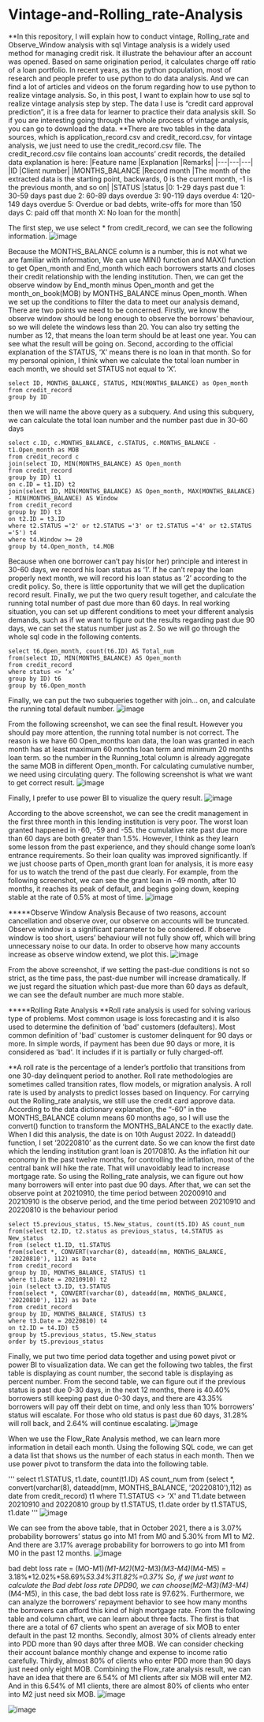 # Vintage-and-Rolling_rate-Analysis
**In this repository, I will explain how to conduct vintage, Rolling_rate and Observe_Window analysis with sql
Vintage analysis is a widely used method for managing credit risk. It illustrate the behaviour after an account was opened. Based on same origination period, it calculates charge off ratio of a loan portfolio. In recent years, as the python population, most of research and people prefer to use python to do data analysis. And we can find a lot of articles and videos on the forum regarding how to use python to realize vintage analysis. So, in this post, I want to explain how to use sql to realize vintage analysis step by step. The data I use is “credit card approval prediction”, it is a free data for learner to practice their data analysis skill. So if you are interesting going through the whole process of vintage analysis, you can go to download the data. 
**There are two tables in the data sources, which is application_record.csv and credit_record.csv, for vintage analysis, we just need to use the credit_record.csv file. The credit_record.csv file contains loan accounts’ credit records, the detailed data explanation is here:
|Feature name	|Explanation	|Remarks|
|---|---|---|
|ID	|Client number|	
|MONTHS_BALANCE	|Record month	|The month of the extracted data is the starting point, backwards, 0 is the current month, -1 is the previous month, and so on|
|STATUS	|status	|0: 1-29 days past due 1: 30-59 days past due 2: 60-89 days overdue 3: 90-119 days overdue 4: 120-149 days overdue 5: Overdue or bad debts, write-offs for more than 150 days C: paid off that month X: No loan for the month|


The first step, we use select * from credit_record, we can see the following information.
 ![image](https://user-images.githubusercontent.com/50256538/198986508-f1d0e090-8f44-48e6-b734-99daea11dd0c.png)

 
 
 
Because the MONTHS_BALANCE column is a number, this is not what we are familiar with information, We can use MIN() function and MAX() function to get Open_month and End_month  which each borrowers starts and closes their credit relationship with the lending institution. Then, we can get the observe window by End_month minus Open_month and get the month_on_book(MOB) by MONTHS_BALANCE  minus Open_month. 
When we set up the conditions to filter the data to meet our analysis demand, There are two points we need to be concerned. Firstly, we know the observe window should be long enough to observe the borrows’ behaviour, so we will delete the windows less than 20. You can also try setting the number as 12, that means the loan term should be at least one year. You can see what the result will be going on. Second, according to the official explanation of the STATUS, ‘X’ means there is no loan in that month. So for my personal opinion, I think when we calculate the total loan number in each month, we should set STATUS not equal to ‘X’.
```
select ID, MONTHS_BALANCE, STATUS, MIN(MONTHS_BALANCE) as Open_month
from credit_record
group by ID
```
then we will name the above query as a subquery. And using this subquery, we can calculate the total loan number and the number past due in 30-60 days
```
select c.ID, c.MONTHS_BALANCE, c.STATUS, c.MONTHS_BALANCE - t1.Open_month as MOB
from credit_record c
join(select ID, MIN(MONTHS_BALANCE) AS Open_month
from credit_record
group by ID) t1
on c.ID = t1.ID) t2
join(select ID, MIN(MONTHS_BALANCE) AS Open_month, MAX(MONTHS_BALANCE) - MIN(MONTHS_BALANCE) AS Window 
from credit_record
group by ID) t3
on t2.ID = t3.ID
where t2.STATUS ='2' or t2.STATUS ='3' or t2.STATUS ='4' or t2.STATUS ='5') t4
where t4.Window >= 20
group by t4.Open_month, t4.MOB
```
Because when one borrower can’t pay his(or her) principle and interest in 30-60 days, we record his loan status as ‘1’. If he can’t repay the loan properly next month, we will record his loan status as ‘2’ according to the credit policy. So, there is little opportunity that we will get the duplication record result. Finally, we put the two query result together, and calculate the running total number of past due more than 60 days. In real working situation, you can set up different conditions to meet your different analysis demands, such as if we want to figure out the results regarding past due 90 days, we can set the status number just as 2. So we will go through the whole sql code in the following contents.
```
select t6.Open_month, count(t6.ID) AS Total_num
from(select ID, MIN(MONTHS_BALANCE) AS Open_month
from credit_record
where status <> ‘x’
group by ID) t6
group by t6.Open_month
```
Finally, we can put the two subqueries together with join… on, and calculate the running total default number. 
![image](https://user-images.githubusercontent.com/50256538/198987090-5591f052-4e2d-49db-8e74-fb7161a2ec29.png)



From the following screenshot, we can see the final result. However you should pay more attention, the running total number is not correct. The reason is we have 60 Open_months loan data, the loan was granted in each month has at least maximum 60 months loan term and minimum 20 months loan term. so the number in the Running_total column is already aggregate the same MOB in different Open_month. For calculating cumulative number, we need using circulating query. The following screenshot is what we want to get correct result.
![image](https://user-images.githubusercontent.com/50256538/198987267-357bf282-f00a-46d9-82a2-b65b281965b6.png)


 
Finally, I prefer to use power BI to visualize the query result.
![image](https://user-images.githubusercontent.com/50256538/198987429-eb83b0a0-6cb2-4ee8-ad21-49bc2375b50a.png)

 
According to the above screenshot, we can see the credit management in the first three month in this lending institution is very poor. The worst loan granted  happened in -60, -59 and -55. the cumulative rate past due more than 60 days are both greater than 1.5%. However, I think as they learn some lesson from the past experience, and they should change some loan’s entrance requirements. So their loan quality was improved significantly. If we just choose parts of Open_month grant loan for analysis, it is more easy for us to watch the trend of the past due clearly. For example, from the following screenshot, we can see the grant loan in -49 month, after 10 months, it reaches its peak of default, and begins going down, keeping stable at the rate of 0.5% at most of time.
![image](https://user-images.githubusercontent.com/50256538/198987494-b5a01870-75b2-4c95-bcfa-6820dea9128f.png)

 
*****Observe Window Analysis
Because of two reasons, account cancellation and observe over, our observe on accounts will be truncated. Observe window is a significant parameter to be considered. If observe window is too short, users’ behaviour will not fully show off, which will bring unnecessary noise to our data. In order to observe how many accounts increase as observe window extend, we plot this.
![image](https://user-images.githubusercontent.com/50256538/198987550-a5f9d667-6939-47d9-9c0c-4632528df96e.png)

 
From the above screenshot, if we setting the past-due conditions is not so strict, as the time pass, the past-due number will increase dramatically. If we just regard the situation which past-due more than 60 days as default, we can see the default number are much more stable.

*****Rolling Rate Analysis
**Roll rate analysis is used for solving various type of problems. Most common usage is loss forecasting and it is also used to determine the definition of 'bad' customers (defaulters). Most common definition of 'bad' customer is customer delinquent for 90 days or more. In simple words, if payment has been due 90 days or more, it is considered as 'bad'. It includes if it is partially or fully charged-off.

**A roll rate is the percentage of a lender’s portfolio that transitions from one 30-day delinquent period to another. Roll rate methodologies are sometimes called transition rates, flow models, or migration analysis. A roll rate is used by analysts to predict losses based on linquency. For carrying out the Rolling_rate analysis, we still use the credit card approve data. According to the data dictionary explanation, the “-60” in the MONTHS_BALANCE column means 60 months ago, so I will use the convert() function to transform the MONTHS_BALANCE to the exactly date. When I did this analysis, the date is on 10th August 2022. In dateadd() function, I set ‘20220810’ as the current date. So we can know the first date which the lending institution grant loan is 20170810. As the inflation hit our economy in the past twelve months, for controlling the inflation, most of the central bank will hike the rate. That will unavoidably lead to increase mortgage rate. So using the Rolling_rate analysis, we can figure out how many borrowers will enter into past due 90 days. After that, we can set the observe point at 20210910, the time period between 20200910 and 20210910 is the observe period, and the time period between 20210910 and 20220810 is the behaviour period
```
select t5.previous_status, t5.New_status, count(t5.ID) AS count_num
from(select t2.ID, t2.status as previous_status, t4.STATUS as New_status
from (select t1.ID, t1.STATUS
from(select *, CONVERT(varchar(8), dateadd(mm, MONTHS_BALANCE, '20220810'), 112) as Date
from credit_record
group by ID, MONTHS_BALANCE, STATUS) t1
where t1.Date = 20210910) t2
join (select t3.ID, t3.STATUS
from(select *, CONVERT(varchar(8), dateadd(mm, MONTHS_BALANCE, '20220810'), 112) as Date
from credit_record
group by ID, MONTHS_BALANCE, STATUS) t3
where t3.Date = 20220810) t4
on t2.ID = t4.ID) t5
group by t5.previous_status, t5.New_status
order by t5.previous_status
```
Finally, we put two time period data together and using powet pivot or power BI to visualization data. We can get the following two tables, the first table is displaying as count number, the second table is displaying as percent number. From the second table, we can figure out if the previous status is past due 0-30 days, in the next 12 months, there is 40.40% borrowers still keeping past due 0-30 days, and there are 43.35% borrowers will pay off their debt on time, and only less than 10% borrowers’ status will escalate. For those who old status is past due 60 days, 31.28% will roll back, and 2.64% will continue escalating.
![image](https://user-images.githubusercontent.com/50256538/198988561-9bcc0b81-acd8-4df6-9d00-5593a6e57807.png)


When we use the Flow_Rate Analysis method, we can learn more information in detail each month. Using the following SQL code, we can get a data list that shows us the number of each status in each month. Then we use power pivot to transform the data into the following table.

'''
select t1.STATUS, t1.date, count(t1.ID) AS count_num
from (select *, convert(varchar(8), dateadd(mm, MONTHS_BALANCE, '20220810'),112) as date
from credit_record) t1
where T1.STATUS <> 'X' and T1.date between 20210910 and 20220810
group by t1.STATUS, t1.date
order by t1.STATUS, t1.date
'''
![image](https://user-images.githubusercontent.com/50256538/198988973-69e77ddd-b3e7-4b38-a206-c1288e899be4.png)


We can see from the above table, that in October 2021, there a is 3.07% probability borrowers’ status go into M1 from M0 and 5.30% from M1 to M2. And there are 3.17% average probability for borrowers to go into M1 from M0 in the past 12 months.
![image](https://user-images.githubusercontent.com/50256538/198989071-770c82c3-d57c-4ed9-999f-a1829faa8fe6.png)

 
bad debt loss rate = (MO-M1)*(M1-M2)*(M2-M3)*(M3-M4)*(M4-M5)
                             = 3.18%*12.02%*58.69%*53.34%*311.82%=0.37%
So, if we just want to calculate the Bad debt loss rate DPD90, we can choose(M2-M3)*(M3-M4)*(M4-M5), in this case, the bad debt loss rate is 97.62%.
Furthermore, we can analyze the borrowers’ repayment behavior to see how many months the borrowers can afford this kind of high mortgage rate. From the following table and column chart, we can learn about three facts. The first is that there are a total of 67 clients who spent an average of six MOB to enter default in the past 12 months. Secondly, almost 30% of clients already enter into PDD more than 90 days after three MOB. We can consider checking their account balance monthly change and expense to income ratio carefully. Thirdly, almost 80% of clients who enter PDD more than 90 days just need only eight MOB. Combining the Flow_rate analysis result, we can have an idea that there are 6.54% of M1 clients after six MOB will enter M2. And in this 6.54% of M1 clients, there are almost 80% of clients who enter into M2 just need six MOB. 
![image](https://user-images.githubusercontent.com/50256538/198989231-07745d66-a799-48f9-a79e-6bbd73514887.png)

![image](https://user-images.githubusercontent.com/50256538/198989270-b7938dd2-14e5-45e5-b805-063cec3c0c5d.png)


 
